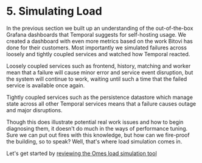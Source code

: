 # 5. Simulating Load
In the previous section we built up an understanding of the out-of-the-box Grafana dashboards that Temporal suggests for self-hosting usage. We created a dashboard with even more metrics based on the work Bitovi has done for their customers. Most importantly we simulated failures across loosely and tightly coupled services and watched how Temporal reacted.

Loosely coupled services such as frontend, history, matching and worker mean that a failure will cause minor error and service event disruption, but the system will continue to work, waiting until such a time that the failed service is available once again.

Tightly coupled services such as the persistence datastore which manage state across all other Temporal services means that a failure causes outage and major disruptions.

Though this does illustrate potential real work issues and how to begin diagnosing them, it doesn't do much in the ways of performance tuning. Sure we can put out fires with this knowledge, but how can we fire-proof the building, so to speak? Well, that's where load simulation comes in. 

Let's get started by [reviewing the Omes load simulation tool](./5.1.Using-Omes-For-Load-Simulation.md)
